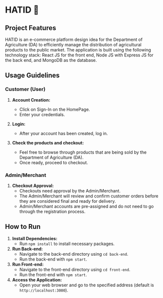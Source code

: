 # HATID 🌾

## Project Features
HATID is an e-commerce platform design idea for the Department of Agriculture (DA) to efficiently manage the distribution of agricultural products to the public market. The application is built using the following technology stack: React JS for the front end, Node JS with Express JS for the back end, and MongoDB as the database.

## Usage Guidelines

### Customer (User)
1. **Account Creation:**
   - Click on Sign-In on the HomePage.
   - Enter your credentials.

2. **Login:**
   - After your account has been created, log in.

3. **Check the products and checkout:**
   - Feel free to browse through products that are being sold by the Department of Agriculture (DA).
   - Once ready, proceed to checkout.

### Admin/Merchant
1. **Checkout Approval:**
   - Checkouts need approval by the Admin/Merchant.
   - The Admin/Merchant will review and confirm customer orders before they are considered final and ready for delivery.
   - Admin/Merchant accounts are pre-assigned and do not need to go through the registration process.

## How to Run
1. **Install Dependencies:**
   - Run `npm install` to install necessary packages.
2. **Run Back-end:**
   - Navigate to the back-end directory using `cd back-end`.
   - Run the back-end with `npm start`.
3. **Run Front-end:**
   - Navigate to the front-end directory using `cd front-end`.
   - Run the front-end with `npm start`.
4. **Access the Application:**
   - Open your web browser and go to the specified address (default is `http://localhost:3000`).

